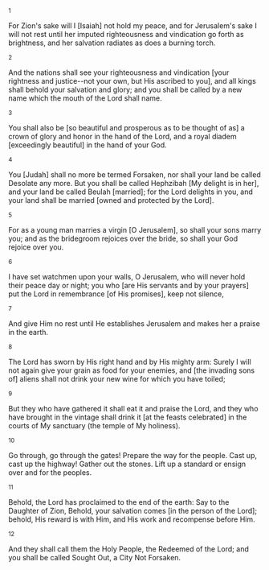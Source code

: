 <sup>1</sup> 

For Zion's sake will I [Isaiah] not hold my peace, and for Jerusalem's sake I will not rest until her imputed righteousness and vindication go forth as brightness, and her salvation radiates as does a burning torch. 

<sup>2</sup> 

And the nations shall see your righteousness and vindication [your rightness and justice--not your own, but His ascribed to you], and all kings shall behold your salvation and glory; and you shall be called by a new name which the mouth of the Lord shall name. 

<sup>3</sup> 

You shall also be [so beautiful and prosperous as to be thought of as] a crown of glory and honor in the hand of the Lord, and a royal diadem [exceedingly beautiful] in the hand of your God. 

<sup>4</sup> 

You [Judah] shall no more be termed Forsaken, nor shall your land be called Desolate any more. But you shall be called Hephzibah [My delight is in her], and your land be called Beulah [married]; for the Lord delights in you, and your land shall be married [owned and protected by the Lord]. 

<sup>5</sup> 

For as a young man marries a virgin [O Jerusalem], so shall your sons marry you; and as the bridegroom rejoices over the bride, so shall your God rejoice over you. 

<sup>6</sup> 

I have set watchmen upon your walls, O Jerusalem, who will never hold their peace day or night; you who [are His servants and by your prayers] put the Lord in remembrance [of His promises], keep not silence, 

<sup>7</sup> 

And give Him no rest until He establishes Jerusalem and makes her a praise in the earth. 

<sup>8</sup> 

The Lord has sworn by His right hand and by His mighty arm: Surely I will not again give your grain as food for your enemies, and [the invading sons of] aliens shall not drink your new wine for which you have toiled; 

<sup>9</sup> 

But they who have gathered it shall eat it and praise the Lord, and they who have brought in the vintage shall drink it [at the feasts celebrated] in the courts of My sanctuary (the temple of My holiness). 

<sup>10</sup> 

Go through, go through the gates! Prepare the way for the people. Cast up, cast up the highway! Gather out the stones. Lift up a standard or ensign over and for the peoples. 

<sup>11</sup> 

Behold, the Lord has proclaimed to the end of the earth: Say to the Daughter of Zion, Behold, your salvation comes [in the person of the Lord]; behold, His reward is with Him, and His work and recompense before Him. 

<sup>12</sup> 

And they shall call them the Holy People, the Redeemed of the Lord; and you shall be called Sought Out, a City Not Forsaken.